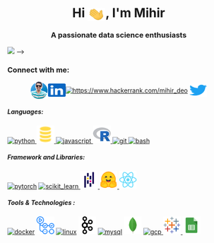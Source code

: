 <h1 align="center">Hi <img align="center" src="icons/greetings.gif" alt="👋" height="30" width="40" />, I'm Mihir</h1>
<h3 align="center">A passionate data science enthusiasts</h3>

<a href="https://www.github.com/mihirdeo16" target="_blank" rel="noreferrer"><img
src="https://img.shields.io/github/followers/mihirdeo16?logo=github&style=for-the-badge&color=0891b2&labelColor=1c1917" /></a> -->

<!-- <h4 align="center">To know about me more visit :point_right: <a href="https://mihirdeo16.github.io/portfolio/" target="blank">Profile/Portfolio</a> </h4> -->

<h3 align="left">Connect with me:</h3>
<p align="center">
<!-- <a href="https://kaggle.com/rihim421" target="blank"><img align="center" src="https://cdn.jsdelivr.net/npm/simple-icons@3.0.1/icons/kaggle.svg" alt="https://www.kaggle.com/rihim421" height="30" width="40" /></a> -->
<a href="https://mihirdeo16.com/#/" target="blank"><img align="center" src="https://github.com/mihirdeo16/mihirdeo16/blob/main/icons/profile.png" alt="https://mihirdeo16.com/" height="40" width="40" /></a><a href="https://linkedin.com/in/mihirdeo16/" target="blank"><img align="center" src="https://github.com/mihirdeo16/mihirdeo16/blob/main/icons/linkedin.svg" alt="https://www.linkedin.com/in/mihirdeo16/" height="30" width="40" /></a><a href="https://www.hackerrank.com/mihir_deo" target="blank"><img align="center" src="https://cdn.jsdelivr.net/npm/simple-icons@3.0.1/icons/hackerrank.svg" alt="https://www.hackerrank.com/mihir_deo" height="30" width="40"/></a> <a href="https://twitter.com/https://twitter.com/mihirdeo16" target="blank"><img align="center" src="https://github.com/mihirdeo16/mihirdeo16/blob/main/icons/twitter.svg" alt="https://twitter.com/mihirdeo16" height="30" width="40" /></a>
</p>

<h5 align="left">Languages:</h5>
<!-- Python, R, SQL, JS, Bash, Git, HTML, CSS  -->

<a href="https://www.python.org" target="_blank"> <img src="https://github.com/mihirdeo16/mihirdeo16/blob/main/icons/python.svg" alt="python" width="40" height="40"/> </a><a href="" target="_blank"> <img src="https://github.com/mihirdeo16/mihirdeo16/blob/main/icons/sql.svg" alt="SQL" width="40" height="40"/> </a><a href="https://developer.mozilla.org/en-US/docs/Web/JavaScript" target="_blank"> <img src="https://github.com/mihirdeo16/mihirdeo16/blob/main/icons/javascript.svg" alt="javascript" width="40" height="40"/></a><a href="https://www.r-project.org/" target="_blank"> <img src="https://github.com/mihirdeo16/mihirdeo16/blob/main/icons/rlang.svg" alt="Rlang" width="40" height="40"/> </a><a href="https://git-scm.com/" target="_blank"> <img src="https://github.com/mihirdeo16/mihirdeo16/blob/main/icons/git.svg" alt="git" width="40" height="40"/></a><a href="https://www.gnu.org/software/bash/" target="_blank"> <img src="https://github.com/mihirdeo16/mihirdeo16/blob/main/icons/bash.svg" alt="bash" width="40" height="40"/> </a>
<!-- WEB DEV
<a href="https://www.w3.org/html/" target="_blank"> <img src="https://github.com/mihirdeo16/mihirdeo16/blob/main/icons/html.svg" alt="html5" width="40" height="40"/></a><a href="https://www.w3schools.com/css/" target="_blank"> <img src="https://github.com/mihirdeo16/mihirdeo16/blob/main/icons/css.svg" alt="css3" width="40" height="40"/></a> -->

<h5 align="left">Framework and Libraries:</h5>
<!-- PyTorch, HuggingFace, Scikit-learn, Pandas, TensorFlow, React, NodeJS, , Plotly, ggplot, tidyverse. -->
<a href="https://pytorch.org/" target="_blank"> <img src="https://github.com/mihirdeo16/mihirdeo16/blob/main/icons/pytorch.svg" alt="pytorch" width="40" height="40"/></a>
<a href="https://scikit-learn.org/" target="_blank"> <img src="https://github.com/mihirdeo16/mihirdeo16/blob/main/icons/scikit.svg" alt="scikit_learn" width="40" height="40"/> </a> 
<a href="https://pandas.pydata.org/" target="_blank"> <img src="https://github.com/mihirdeo16/mihirdeo16/blob/main/icons/pandas.svg" alt="pandas" width="40" height="40"/> </a> 
<a href="https://huggingface.co//" target="_blank"> <img src="https://github.com/mihirdeo16/mihirdeo16/blob/main/icons/huggingface.svg" alt="huggingface" width="40" height="40"/> </a><a href="https://reactjs.org/" target="_blank"> <img src="https://github.com/mihirdeo16/mihirdeo16/blob/main/icons/react.svg" alt="reactjs" width="40" height="40"/> </a> 
<!-- <a href="https://www.tensorflow.org" target="_blank"> <img src="https://github.com/mihirdeo16/mihirdeo16/blob/main/icons/tensorflow.svg" alt="tensorflow" width="40" height="40"/></a>  -->



<h5 align="left">Tools & Technologies :</h5>
<!-- Docker, CI/CD tool, Linux, Kafka, MySQL, MongoDB, Google Cloud, Tableau, Excel, Azure, AWS, Airflow, Cassandra -->
<a href="https://www.docker.com/" target="_blank"> <img src="https://github.com/mihirdeo16/mihirdeo16/blob/main/icons/docker.svg" alt="docker" width="40" height="40"/></a>
<a href="https://github.com/features/actions" target="_blank"><img src="https://github.com/mihirdeo16/mihirdeo16/blob/main/icons/githubactions.svg" alt="githubactions" width="40" height="40"/></a>
<a href="https://www.linux.org/" target="_blank"><img src="https://github.com/mihirdeo16/mihirdeo16/blob/main/icons/linux.svg" alt="linux" width="40" height="40"/></a>
<a href="https://kafka.apache.org/" target="_blank"><img src="https://github.com/mihirdeo16/mihirdeo16/blob/main/icons/kafka.svg" alt="kafka" width="40" height="40"/></a>
<a href="https://www.mysql.com/" target="_blank"><img src="https://github.com/mihirdeo16/mihirdeo16/blob/main/icons/mysql.svg" alt="mysql" width="40" height="40"/></a>
<a href="https://www.mongodb.com/" target="_blank"><img src="https://github.com/mihirdeo16/mihirdeo16/blob/main/icons/mongodb.svg" alt="mongodb" width="40" height="40"/></a>
<a href="https://cloud.google.com" target="_blank"> <img src="https://github.com/mihirdeo16/mihirdeo16/blob/main/icons/gcp.svg" alt="gcp" width="40" height="40"/></a><a href="https://www.tableau.com/" target="_blank"> <img src="https://github.com/mihirdeo16/mihirdeo16/blob/main/icons/tableau.png" alt="tableau" width="40" height="40"/></a><a href="" target="_blank"> <img src="https://github.com/mihirdeo16/mihirdeo16/blob/main/icons/sheets.png" alt="Excel" width="40" height="40"/></a>
<!-- <a href="https://aws.amazon.com" target="_blank"> <img src="https://devicons.github.io/devicon/devicon.git/icons/amazonwebservices/amazonwebservices-original-wordmark.svg" alt="aws" width="40" height="40"/> </a> -->
</p>
